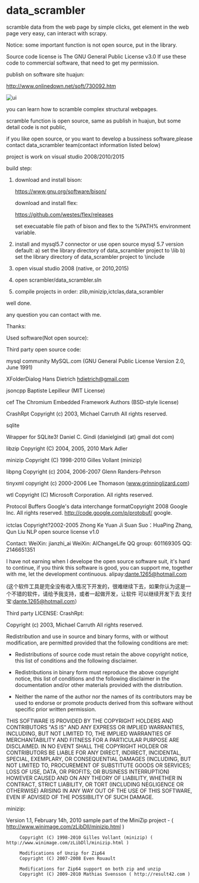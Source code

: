 # data_scrambler
 scramble data from the web page by simple clicks, get element in the web page very easy, can interact with scrapy.

 Notice:
 some important function is not open source, put in the library.

Source code license is The GNU General Public License v3.0
If use these code to commercial software, that need to get my permission.

 publish on software site huajun:
 
 http://www.onlinedown.net/soft/730092.htm
 
 ![ui](https://github.com/codereba/data_scrambler/images/ui.png)
 
 you can learn how to scramble complex structural webpages.
 
 scramble function is open source, same as publish in huajun, but some detail code is not public,

 if you like open source, or you want to develop a bussiness software,please contact data_scrambler team(contact information listed below) 

project is work on visual studio 2008/2010/2015

 build step:
 1. download and install bison:
 
    https://www.gnu.org/software/bison/
 
    download and install flex:
    
    https://github.com/westes/flex/releases
    
    set execuatable file path of bison and flex to the %PATH% environment variable.
 
 2. install and mysql5.7 connector or use open source mysql 5.7 version default:
    a) set the library directory of data_scrambler project to <mysql connect path>\lib
    b) set the library directory of data_scrambler project to <mysql connect path>\include
	
 3. open visual studio 2008 (native, or 2010,2015)
 4. open scrambler/data_scrambler.sln
 5. compile projects in order: zlib,minizip,ictclas,data_scrambler

well done.

any question you can contact with me.

Thanks:

Used software(Not open source):

Third party open source code:

mysql community            MySQL.com (GNU General Public License Version 2.0, June 1991)             

XFolderDialog              Hans Dietrich hdietrich@gmail.com

jsoncpp                    Baptiste Lepilleur (MIT License)

cef                        The Chromium Embedded Framework Authors (BSD-style license)

CrashRpt                   Copyright (c) 2003, Michael Carruth All rights reserved.

sqlite                      

Wrapper for SQLite3!       Daniel C. Gindi (danielgindi (at) gmail dot com)

libzip                     Copyright (C) 2004, 2005, 2010 Mark Adler

minizip                    Copyright (C) 1998-2010 Gilles Vollant (minizip)

libpng                     Copyright (c) 2004, 2006-2007 Glenn Randers-Pehrson

tinyxml                    copyright (c) 2000-2006 Lee Thomason (www.grinninglizard.com)

wtl                        Copyright (C) Microsoft Corporation. All rights reserved.

Protocol Buffers           Google's data interchange formatCopyright 2008 Google Inc. All rights reserved.
                           http://code.google.com/p/protobuf/                   google.

ictclas                    Copyright?2002-2005 Zhong Ke Yuan Ji Suan Suo：HuaPing Zhang, Qun Liu 
                           NLP open source license v1.0

Contact:
    WeiXin:      jianzhi_ai
    WeiXin:      AIChangeLife 
	QQ group:    601169305
    QQ:          2146651351
	
I have not earning when I develope the open source software suit, it's hard to continue, if you think this software is good,
you can support me, together with me, let the development continuous. alipay:dante.1265@hotmail.com

(这个软件工具是完全没有收入情况下开发的，很难继续下去，如果你认为这是一个不错的软件，请给予我支持，或者一起做开发，让软件
可以继续开发下去 支付宝:dante.1265@hotmail.com）
	
Third party LICENSE:
CrashRpt:

Copyright (c) 2003, Michael Carruth
All rights reserved.

Redistribution and use in source and binary forms, with or without modification, 
are permitted provided that the following conditions are met:

* Redistributions of source code must retain the above copyright notice, this 
list of conditions and the following disclaimer.

* Redistributions in binary form must reproduce the above copyright notice, 
this list of conditions and the following disclaimer in the documentation 
and/or other materials provided with the distribution.

* Neither the name of the author nor the names of its contributors 
may be used to endorse or promote products derived from this software without 
specific prior written permission.


THIS SOFTWARE IS PROVIDED BY THE COPYRIGHT HOLDERS AND CONTRIBUTORS "AS IS" AND ANY 
EXPRESS OR IMPLIED WARRANTIES, INCLUDING, BUT NOT LIMITED TO, THE IMPLIED WARRANTIES 
OF MERCHANTABILITY AND FITNESS FOR A PARTICULAR PURPOSE ARE DISCLAIMED. IN NO EVENT 
SHALL THE COPYRIGHT HOLDER OR CONTRIBUTORS BE LIABLE FOR ANY DIRECT, INDIRECT, 
INCIDENTAL, SPECIAL, EXEMPLARY, OR CONSEQUENTIAL DAMAGES (INCLUDING, BUT NOT LIMITED 
TO, PROCUREMENT OF SUBSTITUTE GOODS OR SERVICES; LOSS OF USE, DATA, OR PROFITS; OR 
BUSINESS INTERRUPTION) HOWEVER CAUSED AND ON ANY THEORY OF LIABILITY, WHETHER IN CONTRACT, 
STRICT LIABILITY, OR TORT (INCLUDING NEGLIGENCE OR OTHERWISE) ARISING IN ANY WAY OUT 
OF THE USE OF THIS SOFTWARE, EVEN IF ADVISED OF THE POSSIBILITY OF SUCH DAMAGE.

minizip:

   Version 1.1, February 14h, 2010
   sample part of the MiniZip project - ( http://www.winimage.com/zLibDll/minizip.html )

         Copyright (C) 1998-2010 Gilles Vollant (minizip) ( http://www.winimage.com/zLibDll/minizip.html )

         Modifications of Unzip for Zip64
         Copyright (C) 2007-2008 Even Rouault

         Modifications for Zip64 support on both zip and unzip
         Copyright (C) 2009-2010 Mathias Svensson ( http://result42.com )

